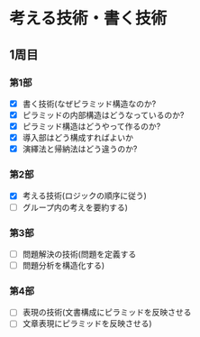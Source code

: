 # 考える技術・書く技術
## 1周目
### 第1部
- [x] 書く技術(なぜピラミッド構造なのか?
- [x] ピラミッドの内部構造はどうなっているのか?
- [x] ピラミッド構造はどうやって作るのか?
- [x] 導入部はどう構成すればよいか
- [x] 演繹法と帰納法はどう違うのか?

### 第2部
- [x] 考える技術(ロジックの順序に従う)
- [ ] グループ内の考えを要約する)

### 第3部
- [ ] 問題解決の技術(問題を定義する
- [ ] 問題分析を構造化する)

### 第4部
- [ ] 表現の技術(文書構成にピラミッドを反映させる
- [ ] 文章表現にピラミッドを反映させる)
